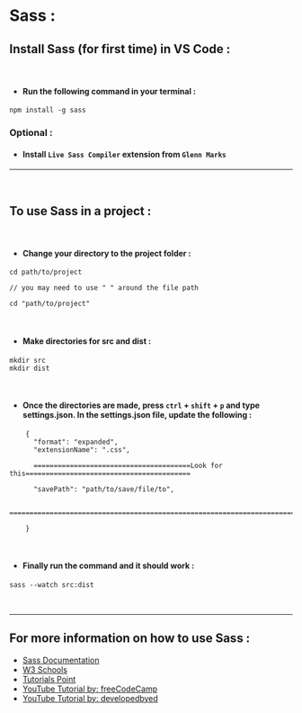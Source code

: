 <h1><strong>Sass :</strong></h1>

## **Install Sass (for first time) in VS Code :**

<br>

- #### Run the following command in your terminal :

```
npm install -g sass
```

### **Optional :**

- #### Install **`Live Sass Compiler`** extension from **`Glenn Marks`**

---

<br>

## **To use Sass in a project :**

<br>

- #### Change your directory to the project folder :

```
cd path/to/project

// you may need to use " " around the file path

cd "path/to/project"
```

<br>

- #### Make directories for **src** and **dist** :

```
mkdir src
mkdir dist
```

<br>

- #### Once the directories are made, press `ctrl` + `shift` + `p` and type **settings.json**. In the settings.json file, update the following :

```
    {
      "format": "expanded",
      "extensionName": ".css",

      =======================================Look for this=========================================

      "savePath": "path/to/save/file/to",

      =============================================================================================

    }
```

<br>

- #### Finally run the command and it should work :

```
sass --watch src:dist
```

<br>

---

## **For more information on how to use Sass :**

- [Sass Documentation](https://sass-lang.com/documentation)
- [W3 Schools](https://www.w3schools.com/sass/)
- [Tutorials Point](https://www.tutorialspoint.com/sass/index.htm)
- [YouTube Tutorial by: freeCodeCamp ](https://www.youtube.com/watch?v=_a5j7KoflTs&t=1382s)
- [YouTube Tutorial by: developedbyed](https://www.youtube.com/watch?v=Zz6eOVaaelI)
